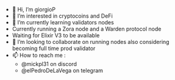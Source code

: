 - 👋 Hi, I’m giorgioP
- 👀 I’m interested in cryptocoins and DeFi
- 🌱 I’m currently learning validators nodes
-   Currently running a Zora node and a Warden protocol node
-   Waiting for Elixir V3 to be available
- 💞️ I’m looking to collaborate on running nodes also considering becoming full time prod validator
- 📫 How to reach me :
  * @mickpl31 on discord
  * @elPedroDeLaVega on telegram  

